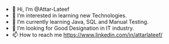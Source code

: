 - 👋 Hi, I’m @Attar-Lateef
- 👀 I’m interested in learning new Technologies.
- 🌱 I’m currently learning Java, SQL and Manual Testing. 
- 💞️ I’m looking for Good Designation in IT industry.
- 📫 How to reach me https://www.linkedin.com/in/attarlateef/

<!---
Attar-Lateef/Attar-Lateef is a ✨ special ✨ repository because its `README.md` (this file) appears on your GitHub profile.
You can click the Preview link to take a look at your changes.
--->
